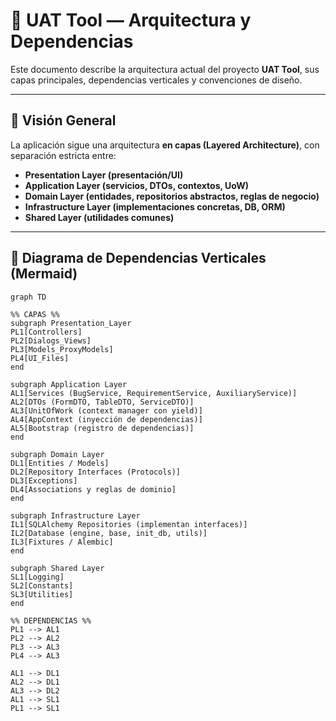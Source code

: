# 🧩 UAT Tool — Arquitectura y Dependencias

Este documento describe la arquitectura actual del proyecto **UAT Tool**, sus capas principales, dependencias verticales y convenciones de diseño.

---

## 📘 Visión General

La aplicación sigue una arquitectura **en capas (Layered Architecture)**, con separación estricta entre:

- **Presentation Layer (presentación/UI)**
- **Application Layer (servicios, DTOs, contextos, UoW)**
- **Domain Layer (entidades, repositorios abstractos, reglas de negocio)**
- **Infrastructure Layer (implementaciones concretas, DB, ORM)**
- **Shared Layer (utilidades comunes)**

---

## 🧭 Diagrama de Dependencias Verticales (Mermaid)

```mermaid
graph TD

%% CAPAS %%
subgraph Presentation_Layer
PL1[Controllers]
PL2[Dialogs_Views]
PL3[Models_ProxyModels]
PL4[UI_Files]
end

subgraph Application Layer
AL1[Services (BugService, RequirementService, AuxiliaryService)]
AL2[DTOs (FormDTO, TableDTO, ServiceDTO)]
AL3[UnitOfWork (context manager con yield)]
AL4[AppContext (inyección de dependencias)]
AL5[Bootstrap (registro de dependencias)]
end

subgraph Domain Layer
DL1[Entities / Models]
DL2[Repository Interfaces (Protocols)]
DL3[Exceptions]
DL4[Associations y reglas de dominio]
end

subgraph Infrastructure Layer
IL1[SQLAlchemy Repositories (implementan interfaces)]
IL2[Database (engine, base, init_db, utils)]
IL3[Fixtures / Alembic]
end

subgraph Shared Layer
SL1[Logging]
SL2[Constants]
SL3[Utilities]
end

%% DEPENDENCIAS %%
PL1 --> AL1
PL2 --> AL2
PL3 --> AL3
PL4 --> AL3

AL1 --> DL1
AL2 --> DL1
AL3 --> DL2
AL1 --> SL1
PL1 --> SL1

